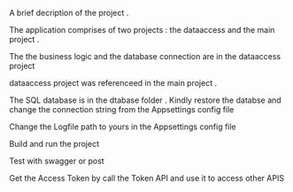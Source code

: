 A brief decription of the project . 

The application  comprises of two projects : the dataaccess  and the main project . 

The the business logic and the database connection are in the dataaccess project 

dataaccess project was  referenceed in the main project . 

The SQL database is in the dtabase folder . Kindly restore the databse and change the connection string from the Appsettings config file

Change the Logfile path to yours in the Appsettings config file

Build and run the project 

Test with swagger or post 

Get the Access Token by call the Token API and use it to access other APIS


